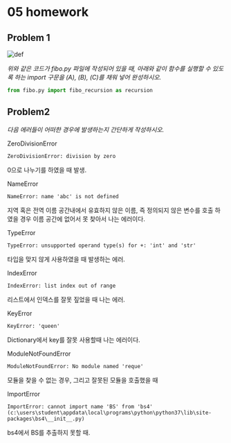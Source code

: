 



# 05 homework

## Problem 1

![def](C:\Users\student\development\homeworkshop\day5\def.png)

*위와 같은 코드가 fibo.py 파일에 작성되어 있을 때, 아래와 같이 함수를
실행할 수 있도록 하는 import 구문을 (A), (B), (C)를 채워 넣어 완성하시오.*

```python
from fibo.py import fibo_recursion as recursion
```



## Problem2

*다음 에러들이 어떠한 경우에 발생하는지 간단하게 작성하시오.*

ZeroDivisionError

```
ZeroDivisionError: division by zero
```

0으로 나누기를 하였을 때 발생.

NameError

```
NameError: name 'abc' is not defined
```

지역 혹은 전역 이름 공간내에서 유효하지 않은 이름, 즉 정의되지 않은 변수를 호출 하였을 경우 이름 공간에 없어서 못 찾아서 나는 에러이다.

TypeError

```
TypeError: unsupported operand type(s) for +: 'int' and 'str'
```

타입을 맞지 않게 사용하였을 때 발생하는 에러.

IndexError

```
IndexError: list index out of range
```

리스트에서 인덱스를 잘못 짚었을 때 나는 에러.

KeyError

```
KeyError: 'queen'
```

Dictionary에서 key를 잘못 사용할때 나는 에러이다.

ModuleNotFoundError

```
ModuleNotFoundError: No module named 'reque'
```

모듈을 찾을 수 없는 경우, 그리고 잘못된 모듈을 호출했을 때

ImportError

```
ImportError: cannot import name 'BS' from 'bs4' (c:\users\student\appdata\local\programs\python\python37\lib\site-packages\bs4\__init__.py)
```

bs4에서 BS를 추출하지 못할 때.